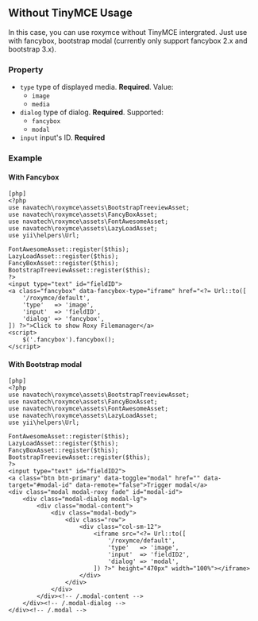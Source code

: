 Without  TinyMCE Usage
---
In this case, you can use roxymce without TinyMCE intergrated. Just use with fancybox, bootstrap modal (currently only support fancybox 2.x and bootstrap 3.x).
### Property
* `type` type of displayed media. **Required**. Value:
  * `image`
  * `media`
* `dialog` type of dialog. **Required**. Supported:
  * `fancybox`
  * `modal`
* `input` input's ID. **Required**

### Example

#### With Fancybox
~~~
[php]
<?php
use navatech\roxymce\assets\BootstrapTreeviewAsset;
use navatech\roxymce\assets\FancyBoxAsset;
use navatech\roxymce\assets\FontAwesomeAsset;
use navatech\roxymce\assets\LazyLoadAsset;
use yii\helpers\Url;

FontAwesomeAsset::register($this);
LazyLoadAsset::register($this);
FancyBoxAsset::register($this);
BootstrapTreeviewAsset::register($this);
?>
<input type="text" id="fieldID">
<a class="fancybox" data-fancybox-type="iframe" href="<?= Url::to([
	'/roxymce/default',
	'type'   => 'image',
	'input'  => 'fieldID',
	'dialog' => 'fancybox',
]) ?>">Click to show Roxy Filemanager</a>
<script>
	$('.fancybox').fancybox();
</script>
~~~

#### With Bootstrap modal
~~~
[php]
<?php
use navatech\roxymce\assets\BootstrapTreeviewAsset;
use navatech\roxymce\assets\FancyBoxAsset;
use navatech\roxymce\assets\FontAwesomeAsset;
use navatech\roxymce\assets\LazyLoadAsset;
use yii\helpers\Url;

FontAwesomeAsset::register($this);
LazyLoadAsset::register($this);
FancyBoxAsset::register($this);
BootstrapTreeviewAsset::register($this);
?>
<input type="text" id="fieldID2">
<a class="btn btn-primary" data-toggle="modal" href="" data-target="#modal-id" data-remote="false">Trigger modal</a>
<div class="modal modal-roxy fade" id="modal-id">
	<div class="modal-dialog modal-lg">
		<div class="modal-content">
			<div class="modal-body">
				<div class="row">
					<div class="col-sm-12">
						<iframe src="<?= Url::to([
							'/roxymce/default',
							'type'   => 'image',
							'input'  => 'fieldID2',
							'dialog' => 'modal',
						]) ?>" height="470px" width="100%"></iframe>
					</div>
				</div>
			</div>
		</div><!-- /.modal-content -->
	</div><!-- /.modal-dialog -->
</div><!-- /.modal -->
~~~
